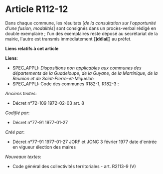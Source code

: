 # Article R112-12

Dans chaque commune, les résultats [*de la consultation sur l'opportunité d'une fusion, modalités*] sont consignés dans un
procès-verbal rédigé en double exemplaire ; l'un des exemplaires reste déposé au secrétariat de la mairie, l'autre est
transmis immédiatement [**]délai[**] au préfet.

**Liens relatifs à cet article**

**Liens**:

  - SPEC_APPLI: *Dispositions non applicables aux communes des départements de la Guadeloupe, de la Guyane, de la Martinique, de la Réunion et de Saint-Pierre-et-Miquelon*
  - SPEC_APPLI: Code des communes R182-1, R182-3 :

_Anciens textes_:

  - Décret n°72-109 1972-02-03 art. 8

_Codifié par_:

  - Décret n°77-91 1977-01-27

_Créé par_:

  - Décret n°77-91 1977-01-27 JORF et JONC 3 février 1977 date d'entrée en vigueur élection des maires

_Nouveaux textes_:

  - Code général des collectivités territoriales - art. R2113-9 (V)

